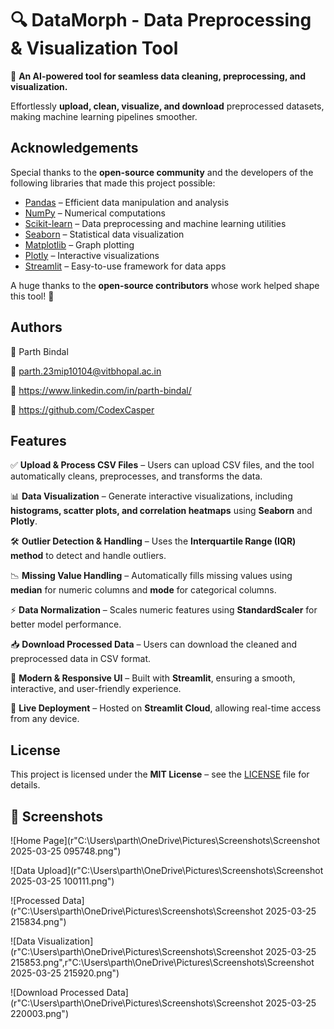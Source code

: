 # 🔍 DataMorph - Data Preprocessing & Visualization Tool

🚀 **An AI-powered tool for seamless data cleaning, preprocessing, and visualization.**  

Effortlessly **upload, clean, visualize, and download** preprocessed datasets, making machine learning pipelines smoother.

## Acknowledgements

Special thanks to the **open-source community** and the developers of the following libraries that made this project possible:

- [Pandas](https://pandas.pydata.org/) – Efficient data manipulation and analysis
- [NumPy](https://numpy.org/) – Numerical computations
- [Scikit-learn](https://scikit-learn.org/) – Data preprocessing and machine learning utilities
- [Seaborn](https://seaborn.pydata.org/) – Statistical data visualization
- [Matplotlib](https://matplotlib.org/) – Graph plotting
- [Plotly](https://plotly.com/) – Interactive visualizations
- [Streamlit](https://streamlit.io/) – Easy-to-use framework for data apps

A huge thanks to the **open-source contributors** whose work helped shape this tool! 🚀

## Authors

👤 Parth Bindal

📧 parth.23mip10104@vitbhopal.ac.in

🔗 https://www.linkedin.com/in/parth-bindal/

🔗 https://github.com/CodexCasper

## Features

✅ **Upload & Process CSV Files** – Users can upload CSV files, and the tool automatically cleans, preprocesses, and transforms the data.  

📊 **Data Visualization** – Generate interactive visualizations, including **histograms, scatter plots, and correlation heatmaps** using **Seaborn** and **Plotly**.  

🛠️ **Outlier Detection & Handling** – Uses the **Interquartile Range (IQR) method** to detect and handle outliers.  

📉 **Missing Value Handling** – Automatically fills missing values using **median** for numeric columns and **mode** for categorical columns.  

⚡ **Data Normalization** – Scales numeric features using **StandardScaler** for better model performance.  

📥 **Download Processed Data** – Users can download the cleaned and preprocessed data in CSV format.  

🎨 **Modern & Responsive UI** – Built with **Streamlit**, ensuring a smooth, interactive, and user-friendly experience.  

📡 **Live Deployment** – Hosted on **Streamlit Cloud**, allowing real-time access from any device.  

## License

This project is licensed under the **MIT License** – see the [LICENSE](./LICENSE) file for details.  

## 📸 Screenshots
  
![Home Page](r"C:\Users\parth\OneDrive\Pictures\Screenshots\Screenshot 2025-03-25 095748.png")  

![Data Upload](r"C:\Users\parth\OneDrive\Pictures\Screenshots\Screenshot 2025-03-25 100111.png")  

![Processed Data](r"C:\Users\parth\OneDrive\Pictures\Screenshots\Screenshot 2025-03-25 215834.png")  

![Data Visualization](r"C:\Users\parth\OneDrive\Pictures\Screenshots\Screenshot 2025-03-25 215853.png",r"C:\Users\parth\OneDrive\Pictures\Screenshots\Screenshot 2025-03-25 215920.png")    

![Download Processed Data](r"C:\Users\parth\OneDrive\Pictures\Screenshots\Screenshot 2025-03-25 220003.png")  
  
